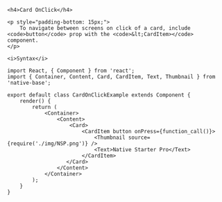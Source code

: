 <div class="section" id="cardOnClick">

    <h4>Card OnClick</h4>

    <p style="padding-bottom: 15px;">
        To navigate between screens on click of a card, include <code>button</code> prop with the <code>&lt;CardItem></code> component.
    </p>

    <i>Syntax</i>

<pre class="line-numbers"><code class="language-jsx">import React, { Component } from 'react';
import { Container, Content, Card, CardItem, Text, Thumbnail } from 'native-base';
​
export default class CardOnClickExample extends Component {
    render() {
        return (
            &lt;Container>
                &lt;Content>
                    &lt;Card>
                        &lt;CardItem button onPress={function_call()}>
                            &lt;Thumbnail source={require('./img/NSP.png')} />
                            &lt;Text>Native Starter Pro&lt;/Text>
                        &lt;/CardItem>
                   &lt;/Card>
                &lt;/Content>
            &lt;/Container>
        );
    }
}</code></pre><br />

</div>
